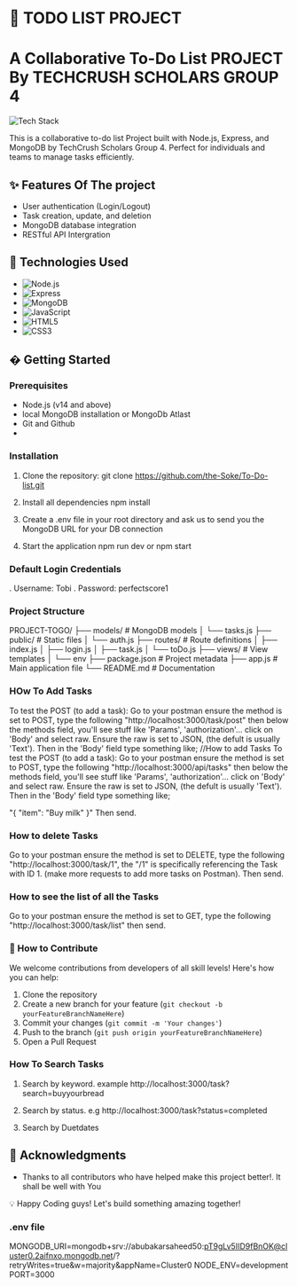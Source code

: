 # 🚀 TODO LIST PROJECT
# A Collaborative To-Do List PROJECT By TECHCRUSH SCHOLARS GROUP 4


![Tech Stack](https://skillicons.dev/icons?i=nodejs,express,mongodb,js,html,css)

This is a collaborative to-do list Project built with Node.js, Express, and MongoDB by TechCrush Scholars Group 4. Perfect for individuals and teams to manage tasks efficiently.

## ✨ Features Of The project

- User authentication (Login/Logout)
- Task creation, update, and deletion
- MongoDB database integration
- RESTful API Intergration

## 🔧 Technologies Used

- ![Node.js](https://img.shields.io/badge/Node.js-339933?logo=nodedotjs&logoColor=white)
- ![Express](https://img.shields.io/badge/Express-000000?logo=express&logoColor=white)
- ![MongoDB](https://img.shields.io/badge/MongoDB-47A248?logo=mongodb&logoColor=white)
- ![JavaScript](https://img.shields.io/badge/JavaScript-F7DF1E?logo=javascript&logoColor=black)
- ![HTML5](https://img.shields.io/badge/HTML5-E34F26?logo=html5&logoColor=white)
- ![CSS3](https://img.shields.io/badge/CSS3-1572B6?logo=css3&logoColor=white)

## � Getting Started

### Prerequisites
- Node.js (v14 and above)
- local MongoDB installation or MongoDb Atlast
- Git and Github
- 

### Installation
1. Clone the repository: 
   git clone https://github.com/the-Soke/To-Do-list.git

2. Install all dependencies
   npm install

3. Create a .env file in your root directory and ask us to send you the MongoDB URL for your DB connection

4. Start the application
    npm run dev or npm start

### Default Login Credentials
  . Username: Tobi
  . Password: perfectscore1
   
### Project Structure

PROJECT-TOGO/
├── models/             # MongoDB models
│   └── tasks.js
├── public/             # Static files
│   └── auth.js
├── routes/             # Route definitions
│   ├── index.js
│   ├── login.js
│   ├── task.js
│   └── toDo.js
├── views/              # View templates
│   └── env
├── package.json        # Project metadata
├── app.js              # Main application file
└── README.md           # Documentation

### HOw To Add Tasks
To test the POST (to add a task): Go to your postman ensure the method is set to POST, type the following "http://localhost:3000/task/post" then below the methods field, you'll see stuff like 'Params', 'authorization'... click on 'Body' and select raw. Ensure the raw is set to JSON, (the defult is usually 'Text'). Then in the 'Body' field type something like;
//How to add Tasks
To test the POST (to add a task): Go to your postman ensure the method is set to POST, type the following "http://localhost:3000/api/tasks" then below the methods field, you'll see stuff like 'Params', 'authorization'... click on 'Body' and select raw. Ensure the raw is set to JSON, (the defult is usually 'Text'). Then in the 'Body' field type something like;

"{
    "item": "Buy milk"
}" Then send.


### How to delete Tasks
Go to your postman ensure the method is set to DELETE, type the following "http://localhost:3000/task/1", the "/1" is specifically referencing the Task with ID 1. (make more requests to add more tasks on Postman). Then send.

### How to see the list of all the Tasks
Go to your postman ensure the method is set to GET, type the following "http://localhost:3000/task/list" then send.


### 🤝 How to Contribute

We welcome contributions from developers of all skill levels! Here's how you can help:

1. Clone the repository
2. Create a new branch for your feature (`git checkout -b yourFeatureBranchNameHere`)
3. Commit your changes (`git commit -m 'Your changes'`)
4. Push to the branch (`git push origin yourFeatureBranchNameHere`)
5. Open a Pull Request

### How To Search Tasks
1. Search by keyword. example 
    http://localhost:3000/task?search=buyyourbread
2. Search by status. e.g
   http://localhost:3000/task?status=completed

3. Search by Duetdates


## 🙏 Acknowledgments
- Thanks to all contributors who have helped make this project better!. It shall be well with You

💡 Happy Coding guys! Let's build something amazing together!

 
### .env file
MONGODB_URI=mongodb+srv://abubakarsaheed50:pT9gLv5IID9fBnOK@cluster0.2aifnxo.mongodb.net/?retryWrites=true&w=majority&appName=Cluster0
NODE_ENV=development
PORT=3000

